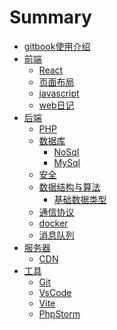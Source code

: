 <!--
 * @Author: WeiShan
 * @Date: 2023-07-12 00:22:59
 * @LastEditors: WeiShan
 * @LastEditTime: 2023-07-17 11:29:36
 * @FilePath: \knowledge-book\SUMMARY.md
 * @Description: 
 * 
 * Copyright (c) 2023 by WeiShan/xls, All Rights Reserved. 
-->
# Summary
* [gitbook使用介绍](./README.md)
* [前端](./pages/html/HTML.md)
    * [React](./pages/html/REACT.md)
    * [页面布局](./pages/html/HTML+CSS.md)
    * [javascript](./pages/html/JAVASCRIPT.md)
    * [web日记](./pages/html/WEB-DIARY.md)
* [后端](./pages/backend/BACKEND.md)
    * [PHP](./pages/backend/php/PHP.md)
    * [数据库](./pages/backend/database/DATABAESE.md)
        * [NoSql](./pages/backend/database/NOSQL.md)
        * [MySql](./pages/backend/database/MYSQL.md)
    * [安全](./pages/backend/security/SECURITY.md)
    * [数据结构与算法](./pages/backend/algorithms/ALGORITHMS.md)
        * [基础数据类型](./pages/backend/algorithms/BASEDATA.md)
    * [通信协议](./pages/backend/COMMUNICATION-PROTOCOL.md)
    * [docker](./pages/backend/DOCKER.md)
    * [消息队列](./pages/backend/MESSAGE-QUEUE.md)
* [服务器](./pages/server/SERVER.md)
    * [CDN](./pages/server/CDN.md)
* [工具](./pages/tools/TOOLS.md)
    * [Git](./pages/tools/GIT.md)
    * [VsCode](./pages/tools/VSCODE-CONFIG.md)
    * [Vite](./pages/tools/VITE.md)
    * [PhpStorm](./pages/tools/PHPSTORM.md)



